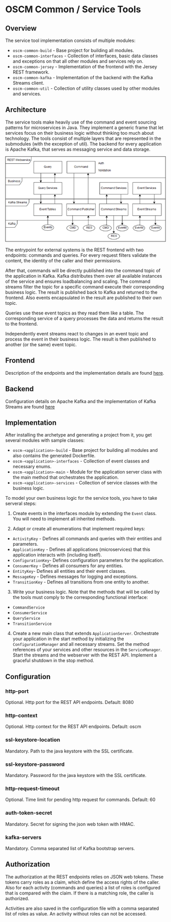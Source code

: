 # OSCM Common / Service Tools

## Overview

The service tool implementation consists of multiple modules:

- `oscm-common-build` - Base project for building all modules. 
- `oscm-common-interfaces` - Collection of interfaces, basic data classes and exceptions on that all other modules and services rely on.  
- `oscm-common-jersey` - Implementation of the frontend with the Jersey REST framework.
- `oscm-common-kafka` - Implementation of the backend with the Kafka Streams client.
- `oscm-common-util` - Collection of utility classes used by other modules and services.


## Architecture

The service tools make heavily use of the command and event sourcing patterns for microservices in Java. They implement a generic frame that let services focus on their business logic without thinking too much about technology. The tools consist of multiple layers that are represented in the submodules (with the exception of util). The backend for every application is Apache Kafka, that serves as messaging service and data storage.  

![Application Dataflow](../img/Commander_MS.png "Application Dataflow")

The entrypoint for external systems is the REST frontend with two endpoints: commands and queries. For every request filters validate the content, the identity of the caller and their permissions.

After that, commands will be directly published into the command topic of the application in Kafka. Kafka distributes them over all available instances of the service and ensures loadbalancing and scaling. The command streams filter the topic for a specific command execute their corresponding business logic. The result is published back to Kafka and returned to the frontend. Also events encapsulated in the result are published to their own topic.

Queries use these event topics as they read them like a table. The corresponding service of a query processes the data and returns the result to the frontend.

Independently event streams react to changes in an event topic and process the event in their business logic. The result is then published to another (or the same) event topic.


## Frontend

Description of the endpoints and the implementation details are found [here](./oscm-common-jersey).


## Backend

Configuration details on Apache Kafka and the implementation of Kafka Streams are found [here](./oscm-common-kafka)


## Implementation

After installing the archetype and generating a project from it, you get several modules with sample classes:

- `oscm-<application>-build` - Base project for building all modules and also contains the generated Dockerfile.
- `oscm-<application>-interfaces` -  Collection of event classes and necessary enums.
- `oscm-<application>-main` - Module for the application server class with the main method that orchestrates the application.
- `oscm-<application>-services` - Collection of service classes with the business logic.

To model your own business logic for the service tools, you have to take serveral steps:

1. Create events in the interfaces module by extending the `Event` class. You will need to implement all inherited methods.

2. Adapt or create all enumerations that implement required keys:
  - `ActivityKey` - Defines all commands and queries with their entities and parameters.
  - `ApplicationKey` - Defines all applications (microservices) that this application interacts with (including itself).
  - `ConfigurationKey`- Defines configuration parameters for the application.
  - `ConsumerKey` - Defines all consumers for any entities.
  - `EntityKey`- Defines all entities and their event classes.
  - `MessageKey` - Defines messages for logging and exceptions.
  - `TransitionKey` - Defines all transitions from one entity to another.
  
3. Write your business logic. Note that the methods that will be called by the tools must comply to the corresponding functional interface:
  - `CommandService`
  - `ConsumerService`
  - `QueryService`
  - `TransitionService`

4. Create a new main class that extends `ApplicationServer`. Orchestrate your application in the start method by initializing the `ConfigurationManager` and all necessary streams. Set the method references of your services and other resources in the `ServiceManager`. Start the streams and the webserver with the REST API. Implement a graceful shutdown in the stop method.


## Configuration

### http-port
Optional. Http port for the REST API endpoints. Default: 8080

### http-context
Optional. Http context for the REST API endpoints. Default: oscm

### ssl-keystore-location
Mandatory. Path to the java keystore with the SSL certificate.

### ssl-keystore-password
Mandatory. Password for the java keystore with the SSL certificate.

### http-request-timeout
Optional. Time limit for pending http request for commands. Default: 60

### auth-token-secret
Mandatory. Secret for signing the json web token with HMAC.

### kafka-servers
Mandatory. Comma separated list of Kafka bootstrap servers.


## Authorization

The authorization at the REST endpoints relies on JSON web tokens. These tokens carry roles as a claim, which define the access rights of the caller. Also for each activity (commands and queries) a list of roles is configured that is compared with the claim. If there is a matching role, the caller is authorized.

Activities are also saved in the configuration file with a comma separated list of roles as value. An activity without roles can not be accessed.
